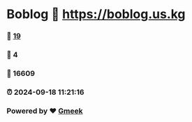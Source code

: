 # Boblog :link: https://boblog.us.kg 
### :page_facing_up: [19](https://boblog.us.kg/tag.html) 
### :speech_balloon: 4 
### :hibiscus: 16609 
### :alarm_clock: 2024-09-18 11:21:16 
### Powered by :heart: [Gmeek](https://github.com/Meekdai/Gmeek)
